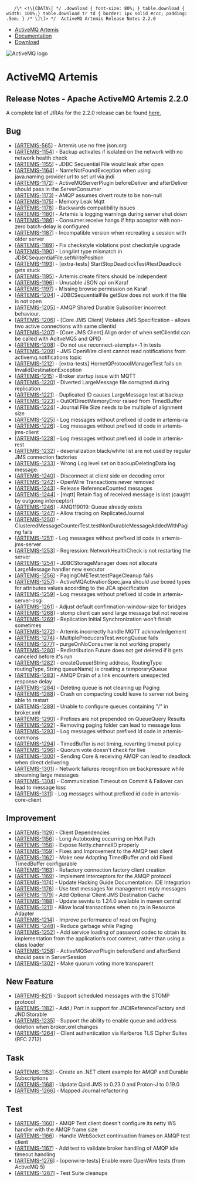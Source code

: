       /\* <!\[CDATA\[ */ .download { font-size: 80%; } table.download { width: 100%;} table.download tr td { border: 1px solid #ccc; padding: .5em; } /* \]\]> */  ActiveMQ Artemis Release Notes 2.2.0

*   [ActiveMQ Artemis](index.html)
*   [Documentation](docs.html)
*   [Download](download.html)

![ActiveMQ logo](images/activemq-logo.png)

ActiveMQ Artemis
================

Release Notes - Apache ActiveMQ Artemis 2.2.0
---------------------------------------------

A complete list of JIRAs for the 2.2.0 release can be found [here.](https://issues.apache.org/jira/secure/ReleaseNote.jspa?projectId=12315920&version=12340541)

Bug
---

*   \[[ARTEMIS-565](https://issues.apache.org/jira/browse/ARTEMIS-565)\] \- Artemis use no free json.org
*   \[[ARTEMIS-1154](https://issues.apache.org/jira/browse/ARTEMIS-1154)\] \- Backup activates if isolated on the network with no network health check
*   \[[ARTEMIS-1155](https://issues.apache.org/jira/browse/ARTEMIS-1155)\] \- JDBC Sequential File would leak after open
*   \[[ARTEMIS-1164](https://issues.apache.org/jira/browse/ARTEMIS-1164)\] \- NameNotFoundException when using java.naming.provider.url to set url via jndi
*   \[[ARTEMIS-1172](https://issues.apache.org/jira/browse/ARTEMIS-1172)\] \- ActiveMQServerPlugin beforeDeliver and afterDeliver should pass in the ServerConsumer
*   \[[ARTEMIS-1173](https://issues.apache.org/jira/browse/ARTEMIS-1173)\] \- AMQP assumes divert route to be non-null
*   \[[ARTEMIS-1175](https://issues.apache.org/jira/browse/ARTEMIS-1175)\] \- Memory Leak Mqtt
*   \[[ARTEMIS-1178](https://issues.apache.org/jira/browse/ARTEMIS-1178)\] \- Backwards compatibility issues
*   \[[ARTEMIS-1180](https://issues.apache.org/jira/browse/ARTEMIS-1180)\] \- Artemis is logging warnings during server shut down
*   \[[ARTEMIS-1186](https://issues.apache.org/jira/browse/ARTEMIS-1186)\] \- Consumer.receive hangs if http acceptor with non-zero batch-delay is configured
*   \[[ARTEMIS-1187](https://issues.apache.org/jira/browse/ARTEMIS-1187)\] \- Incompatible version when recreating a session with older server
*   \[[ARTEMIS-1189](https://issues.apache.org/jira/browse/ARTEMIS-1189)\] \- Fix checkstyle violations post checkstyle upgrade
*   \[[ARTEMIS-1190](https://issues.apache.org/jira/browse/ARTEMIS-1190)\] \- Long/int type mismatch in JDBCSequentialFile.setWritePosition
*   \[[ARTEMIS-1193](https://issues.apache.org/jira/browse/ARTEMIS-1193)\] \- \[extra-tests\] StartStopDeadlockTest#testDeadlock gets stuck
*   \[[ARTEMIS-1195](https://issues.apache.org/jira/browse/ARTEMIS-1195)\] \- Artemis.create filters should be independent
*   \[[ARTEMIS-1196](https://issues.apache.org/jira/browse/ARTEMIS-1196)\] \- Unusable JSON api on Karaf
*   \[[ARTEMIS-1197](https://issues.apache.org/jira/browse/ARTEMIS-1197)\] \- Missing browse permission on Karaf
*   \[[ARTEMIS-1204](https://issues.apache.org/jira/browse/ARTEMIS-1204)\] \- JDBCSequentialFile getSize does not work if the file is not open
*   \[[ARTEMIS-1205](https://issues.apache.org/jira/browse/ARTEMIS-1205)\] \- AMQP Shared Durable Subscriber incorrect behaviour.
*   \[[ARTEMIS-1206](https://issues.apache.org/jira/browse/ARTEMIS-1206)\] \- \[Core JMS Client\] Violates JMS Specification - allows two active connections with same clientid
*   \[[ARTEMIS-1207](https://issues.apache.org/jira/browse/ARTEMIS-1207)\] \- \[Core JMS Client\] Align order of when setClientId can be called with AcitveMQ5 and QPID
*   \[[ARTEMIS-1208](https://issues.apache.org/jira/browse/ARTEMIS-1208)\] \- Do not use reconnect-atempts=-1 in tests
*   \[[ARTEMIS-1209](https://issues.apache.org/jira/browse/ARTEMIS-1209)\] \- JMS OpenWire client cannot read notifications from activemq.notifications topic
*   \[[ARTEMIS-1212](https://issues.apache.org/jira/browse/ARTEMIS-1212)\] \- \[extra-tests\] HornetQProtocolManagerTest fails on InvalidDestinationException
*   \[[ARTEMIS-1215](https://issues.apache.org/jira/browse/ARTEMIS-1215)\] \- Broker startup issue with MQTT
*   \[[ARTEMIS-1220](https://issues.apache.org/jira/browse/ARTEMIS-1220)\] \- Diverted LargeMessage file corrupted during replication
*   \[[ARTEMIS-1221](https://issues.apache.org/jira/browse/ARTEMIS-1221)\] \- Duplicated ID causes LargeMessage lost at backup
*   \[[ARTEMIS-1223](https://issues.apache.org/jira/browse/ARTEMIS-1223)\] \- OutOfDirectMemoryError raised from TimedBuffer
*   \[[ARTEMIS-1224](https://issues.apache.org/jira/browse/ARTEMIS-1224)\] \- Journal File Size needs to be multiple of alignment size
*   \[[ARTEMIS-1225](https://issues.apache.org/jira/browse/ARTEMIS-1225)\] \- Log messages without prefixed id code in artemis-ra
*   \[[ARTEMIS-1226](https://issues.apache.org/jira/browse/ARTEMIS-1226)\] \- Log messages without prefixed id code in artemis-jms-client
*   \[[ARTEMIS-1228](https://issues.apache.org/jira/browse/ARTEMIS-1228)\] \- Log messages without prefixed id code in artemis-rest
*   \[[ARTEMIS-1232](https://issues.apache.org/jira/browse/ARTEMIS-1232)\] \- deserialization black/white list are not used by regular JMS connection factories
*   \[[ARTEMIS-1233](https://issues.apache.org/jira/browse/ARTEMIS-1233)\] \- Wrong Log level set on backupDeletingData log message.
*   \[[ARTEMIS-1240](https://issues.apache.org/jira/browse/ARTEMIS-1240)\] \- Disconnect at client side on decoding error
*   \[[ARTEMIS-1242](https://issues.apache.org/jira/browse/ARTEMIS-1242)\] \- OpenWire Transactions never removed
*   \[[ARTEMIS-1243](https://issues.apache.org/jira/browse/ARTEMIS-1243)\] \- Release ReferenceCounted messages
*   \[[ARTEMIS-1244](https://issues.apache.org/jira/browse/ARTEMIS-1244)\] \- \[mqtt\] Retain flag of received message is lost (caught by outgoing interceptor)
*   \[[ARTEMIS-1246](https://issues.apache.org/jira/browse/ARTEMIS-1246)\] \- AMQ119019: Queue already exists
*   \[[ARTEMIS-1247](https://issues.apache.org/jira/browse/ARTEMIS-1247)\] \- Allow tracing on ReplicatedJournal
*   \[[ARTEMIS-1250](https://issues.apache.org/jira/browse/ARTEMIS-1250)\] \- ClusteredMessageCounterTest.testNonDurableMessageAddedWithPaging fails
*   \[[ARTEMIS-1251](https://issues.apache.org/jira/browse/ARTEMIS-1251)\] \- Log messages without prefixed id code in artemis-jms-server
*   \[[ARTEMIS-1253](https://issues.apache.org/jira/browse/ARTEMIS-1253)\] \- Regression: NetworkHealthCheck is not restarting the server
*   \[[ARTEMIS-1254](https://issues.apache.org/jira/browse/ARTEMIS-1254)\] \- JDBCStorageManager does not allocate LargeMessage handler new executor
*   \[[ARTEMIS-1256](https://issues.apache.org/jira/browse/ARTEMIS-1256)\] \- PagingOMETest.testPageCleanup fails
*   \[[ARTEMIS-1257](https://issues.apache.org/jira/browse/ARTEMIS-1257)\] \- ActiveMQActivationSpec.java should use boxed types for attributes values according to the JCA specification
*   \[[ARTEMIS-1259](https://issues.apache.org/jira/browse/ARTEMIS-1259)\] \- Log messages without prefixed id code in artemis-server-osgi
*   \[[ARTEMIS-1261](https://issues.apache.org/jira/browse/ARTEMIS-1261)\] \- Adjust default confirmation-window-size for bridges
*   \[[ARTEMIS-1268](https://issues.apache.org/jira/browse/ARTEMIS-1268)\] \- stomp client can send large message but not receive
*   \[[ARTEMIS-1269](https://issues.apache.org/jira/browse/ARTEMIS-1269)\] \- Replication Initial Synchronization won't finish sometimes
*   \[[ARTEMIS-1272](https://issues.apache.org/jira/browse/ARTEMIS-1272)\] \- Artemis incorrectly handle MQTT acknowledgement
*   \[[ARTEMIS-1274](https://issues.apache.org/jira/browse/ARTEMIS-1274)\] \- MultipleProducersTest.wrongQueue fails
*   \[[ARTEMIS-1277](https://issues.apache.org/jira/browse/ARTEMIS-1277)\] \- purgeOnNoConsumer is not working properly
*   \[[ARTEMIS-1280](https://issues.apache.org/jira/browse/ARTEMIS-1280)\] \- Redistribution Future does not get deleted if it gets canceled before it's run
*   \[[ARTEMIS-1282](https://issues.apache.org/jira/browse/ARTEMIS-1282)\] \- createQueue(String address, RoutingType routingType, String queueName) is creating a temporaryQueue
*   \[[ARTEMIS-1283](https://issues.apache.org/jira/browse/ARTEMIS-1283)\] \- AMQP Drain of a link encounters unexpected response delay
*   \[[ARTEMIS-1284](https://issues.apache.org/jira/browse/ARTEMIS-1284)\] \- Deleting queue is not cleaning up Paging
*   \[[ARTEMIS-1288](https://issues.apache.org/jira/browse/ARTEMIS-1288)\] \- Crash on compacting could leave to server not being able to restart
*   \[[ARTEMIS-1289](https://issues.apache.org/jira/browse/ARTEMIS-1289)\] \- Unable to configure queues containing "/" in broker.xml
*   \[[ARTEMIS-1290](https://issues.apache.org/jira/browse/ARTEMIS-1290)\] \- Prefixes are not prepended on QueueQuery Results
*   \[[ARTEMIS-1292](https://issues.apache.org/jira/browse/ARTEMIS-1292)\] \- Removing paging folder can lead to message loss
*   \[[ARTEMIS-1293](https://issues.apache.org/jira/browse/ARTEMIS-1293)\] \- Log messages without prefixed id code in artemis-commons
*   \[[ARTEMIS-1294](https://issues.apache.org/jira/browse/ARTEMIS-1294)\] \- TimedBuffer is not timing, reverting timeout policy
*   \[[ARTEMIS-1296](https://issues.apache.org/jira/browse/ARTEMIS-1296)\] \- Quorum vote doesn't check for live
*   \[[ARTEMIS-1300](https://issues.apache.org/jira/browse/ARTEMIS-1300)\] \- Sending Core & receiving AMQP can lead to deadlock when direct delivering
*   \[[ARTEMIS-1301](https://issues.apache.org/jira/browse/ARTEMIS-1301)\] \- Network failures recognition on backpressure while streaming large messages
*   \[[ARTEMIS-1304](https://issues.apache.org/jira/browse/ARTEMIS-1304)\] \- Communication Timeout on Commit & Failover can lead to message loss
*   \[[ARTEMIS-1311](https://issues.apache.org/jira/browse/ARTEMIS-1311)\] \- Log messages without prefixed id code in artemis-core-client

Improvement
-----------

*   \[[ARTEMIS-1129](https://issues.apache.org/jira/browse/ARTEMIS-1129)\] \- Client Dependencies
*   \[[ARTEMIS-1156](https://issues.apache.org/jira/browse/ARTEMIS-1156)\] \- Long Autoboxing occurring on Hot Path
*   \[[ARTEMIS-1158](https://issues.apache.org/jira/browse/ARTEMIS-1158)\] \- Expose Netty.channelID properly
*   \[[ARTEMIS-1159](https://issues.apache.org/jira/browse/ARTEMIS-1159)\] \- Fixes and Improvement to the AMQP test client
*   \[[ARTEMIS-1162](https://issues.apache.org/jira/browse/ARTEMIS-1162)\] \- Make new Adapting TimedBuffer and old Fixed TimedBuffer configurable
*   \[[ARTEMIS-1163](https://issues.apache.org/jira/browse/ARTEMIS-1163)\] \- Refactory connection factory client creation
*   \[[ARTEMIS-1169](https://issues.apache.org/jira/browse/ARTEMIS-1169)\] \- Implement Interceptors for the AMQP protocol
*   \[[ARTEMIS-1174](https://issues.apache.org/jira/browse/ARTEMIS-1174)\] \- Update Hacking Guide Documentation: IDE Integration
*   \[[ARTEMIS-1176](https://issues.apache.org/jira/browse/ARTEMIS-1176)\] \- Use text messages for management reply messages
*   \[[ARTEMIS-1179](https://issues.apache.org/jira/browse/ARTEMIS-1179)\] \- Add Optional Client JMS Destination Cache
*   \[[ARTEMIS-1188](https://issues.apache.org/jira/browse/ARTEMIS-1188)\] \- Update sevntu to 1.24.0 available in maven central
*   \[[ARTEMIS-1211](https://issues.apache.org/jira/browse/ARTEMIS-1211)\] \- Allow local transactions when no jta in Resource Adapter
*   \[[ARTEMIS-1214](https://issues.apache.org/jira/browse/ARTEMIS-1214)\] \- Improve performance of read on Paging
*   \[[ARTEMIS-1248](https://issues.apache.org/jira/browse/ARTEMIS-1248)\] \- Reduce garbage while Paging
*   \[[ARTEMIS-1252](https://issues.apache.org/jira/browse/ARTEMIS-1252)\] \- Add service loading of password codec to obtain its implementation from the application’s root context, rather than using a class loader
*   \[[ARTEMIS-1258](https://issues.apache.org/jira/browse/ARTEMIS-1258)\] \- ActiveMQServerPlugin beforeSend and afterSend should pass in ServerSession
*   \[[ARTEMIS-1302](https://issues.apache.org/jira/browse/ARTEMIS-1302)\] \- Make quorum voting more transparent

New Feature
-----------

*   \[[ARTEMIS-821](https://issues.apache.org/jira/browse/ARTEMIS-821)\] \- Support scheduled messages with the STOMP protocol
*   \[[ARTEMIS-1182](https://issues.apache.org/jira/browse/ARTEMIS-1182)\] \- Add / Port in support for JNDIReferenceFactory and JNDIStorable
*   \[[ARTEMIS-1235](https://issues.apache.org/jira/browse/ARTEMIS-1235)\] \- Support the ability to enable queue and address deletion when broker.xml changes
*   \[[ARTEMIS-1264](https://issues.apache.org/jira/browse/ARTEMIS-1264)\] \- Client authentication via Kerberos TLS Cipher Suites (RFC 2712)

Task
----

*   \[[ARTEMIS-1153](https://issues.apache.org/jira/browse/ARTEMIS-1153)\] \- Create an .NET client example for AMQP and Durable Subscriptions
*   \[[ARTEMIS-1168](https://issues.apache.org/jira/browse/ARTEMIS-1168)\] \- Update Qpid JMS to 0.23.0 and Proton-J to 0.19.0
*   \[[ARTEMIS-1266](https://issues.apache.org/jira/browse/ARTEMIS-1266)\] \- Mapped Journal refactoring

Test
----

*   \[[ARTEMIS-1160](https://issues.apache.org/jira/browse/ARTEMIS-1160)\] \- AMQP Test client doesn't configure its netty WS handler with the AMQP frame size
*   \[[ARTEMIS-1166](https://issues.apache.org/jira/browse/ARTEMIS-1166)\] \- Handle WebSocket continuation frames on AMQP test client
*   \[[ARTEMIS-1167](https://issues.apache.org/jira/browse/ARTEMIS-1167)\] \- Add test to validate broker handling of AMQP idle timeout handling
*   \[[ARTEMIS-1276](https://issues.apache.org/jira/browse/ARTEMIS-1276)\] \- \[openwire-tests\] Enable more OpenWire tests (from ActiveMQ 5)
*   \[[ARTEMIS-1287](https://issues.apache.org/jira/browse/ARTEMIS-1287)\] \- Test Suite cleanups